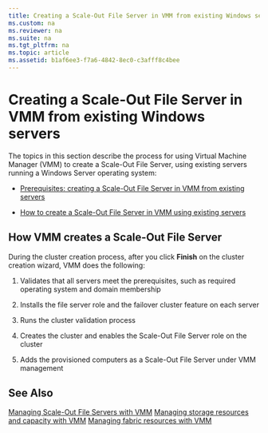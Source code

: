```yaml
---
title: Creating a Scale-Out File Server in VMM from existing Windows servers
ms.custom: na
ms.reviewer: na
ms.suite: na
ms.tgt_pltfrm: na
ms.topic: article
ms.assetid: b1af6ee3-f7a6-4842-8ec0-c3afff8c4bee
---
```

# Creating a Scale-Out File Server in VMM from existing Windows servers
The topics in this section describe the process for using Virtual Machine Manager \(VMM\) to create a Scale\-Out File Server, using existing servers running a Windows Server operating system:

-   [Prerequisites: creating a Scale-Out File Server in VMM from existing servers](Prerequisites--creating-a-Scale-Out-File-Server-in-VMM-from-existing-servers.md)

-   [How to create a Scale-Out File Server in VMM using existing servers](How-to-create-a-Scale-Out-File-Server-in-VMM-using-existing-servers.md)

## <a name="BKMK_workflow"></a>How VMM creates a Scale\-Out File Server
During the cluster creation process, after you click **Finish** on the cluster creation wizard, VMM does the following:

1.  Validates that all servers meet the prerequisites, such as required operating system and domain membership

2.  Installs the file server role and the failover cluster feature on each server

3.  Runs the cluster validation process

4.  Creates the cluster and enables the Scale\-Out File Server role on the cluster

5.  Adds the provisioned computers as a Scale\-Out File Server under VMM management

## See Also
[Managing Scale-Out File Servers with VMM](Managing-Scale-Out-File-Servers-with-VMM.md)
[Managing storage resources and capacity with VMM](Managing-storage-resources-and-capacity-with-VMM.md)
[Managing fabric resources with VMM](Managing-fabric-resources-with-VMM.md)


